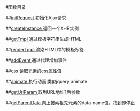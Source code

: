 #函数目录

##[initRequest ](../src/util.js)
初始化Ajax请求

##[createInstance ](../src/util.js)
返回一个XHR实例

##[getTmpl ](../src/util.js)
通过模板字符串生成HTML

##[renderTmpl ](../src/util.js)
渲染HTML中的模板标签

##[addEvent ](../src/util.js)
通过代理增加事件

##[css ](../src/util.js)
读取元素的css属性值

##[animate ](../src/util.js)
执行动画   类似jquery animate

##[getUrlParam ](../src/util.js)
取到URL地址?后参数

##[getParentData ](../src/util.js)
向上搜索祖先元素的data-name值，找到即停止
